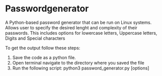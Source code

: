 # Passwordgenerator
A Python-based password generator that can be run on Linux systems. Allows user to specify the desired lenght and complexity of their passwords. This includes options for lowercase letters, Uppercase letters, Digits and Special characters



To get the output follow these steps:
1. Save the code as a python file.
2. Open terminal navigate to the directory where you saved the file
3. Run the following script:
       python3 password_generator.py <length> [options]

   
